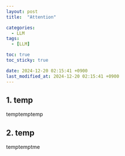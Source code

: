 ```yaml
---
layout: post
title:  "Attention"

categories:
  - LLM
tags:
  - [LLM]

toc: true
toc_sticky: true

date: 2024-12-20 02:15:41 +0900
last_modified_at: 2024-12-20 02:15:41 +0900
---
```


## 1. temp
temptemptemp

## 2. temp
temptemptme